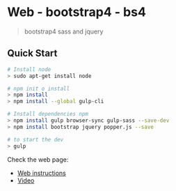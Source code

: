 # Web - bootstrap4 - bs4

> bootstrap4 sass and jquery

## Quick Start

```bash
# Install node
> sudo apt-get install node

# npm init o install
> npm install
> npm install --global gulp-cli

# Install dependencies npm
> npm install gulp browser-sync gulp-sass --save-dev
> npm install bootstrap jquery popper.js --save

# to start the dev
> gulp

```

Check the web page:

- [Web instructions](https://coursetro.com/posts/code/130/Learn-Bootstrap-4-Final-in-2018-with-our-Free-Crash-Course)
- [Video](https://www.youtube.com/watch?v=hnCmSXCZEpU&t=1242s)

